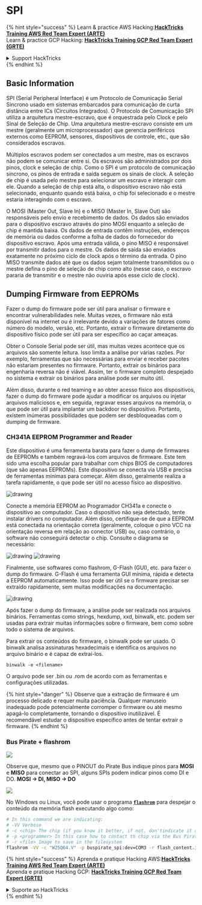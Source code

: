 # SPI

{% hint style="success" %}
Learn & practice AWS Hacking:<img src="/.gitbook/assets/arte.png" alt="" data-size="line">[**HackTricks Training AWS Red Team Expert (ARTE)**](https://training.hacktricks.xyz/courses/arte)<img src="/.gitbook/assets/arte.png" alt="" data-size="line">\
Learn & practice GCP Hacking: <img src="/.gitbook/assets/grte.png" alt="" data-size="line">[**HackTricks Training GCP Red Team Expert (GRTE)**<img src="/.gitbook/assets/grte.png" alt="" data-size="line">](https://training.hacktricks.xyz/courses/grte)

<details>

<summary>Support HackTricks</summary>

* Check the [**subscription plans**](https://github.com/sponsors/carlospolop)!
* **Join the** 💬 [**Discord group**](https://discord.gg/hRep4RUj7f) or the [**telegram group**](https://t.me/peass) or **follow** us on **Twitter** 🐦 [**@hacktricks\_live**](https://twitter.com/hacktricks\_live)**.**
* **Share hacking tricks by submitting PRs to the** [**HackTricks**](https://github.com/carlospolop/hacktricks) and [**HackTricks Cloud**](https://github.com/carlospolop/hacktricks-cloud) github repos.

</details>
{% endhint %}

## Basic Information

SPI (Serial Peripheral Interface) é um Protocolo de Comunicação Serial Síncrono usado em sistemas embarcados para comunicação de curta distância entre ICs (Circuitos Integrados). O Protocolo de Comunicação SPI utiliza a arquitetura mestre-escravo, que é orquestrada pelo Clock e pelo Sinal de Seleção de Chip. Uma arquitetura mestre-escravo consiste em um mestre (geralmente um microprocessador) que gerencia periféricos externos como EEPROM, sensores, dispositivos de controle, etc., que são considerados escravos.

Múltiplos escravos podem ser conectados a um mestre, mas os escravos não podem se comunicar entre si. Os escravos são administrados por dois pinos, clock e seleção de chip. Como o SPI é um protocolo de comunicação síncrono, os pinos de entrada e saída seguem os sinais de clock. A seleção de chip é usada pelo mestre para selecionar um escravo e interagir com ele. Quando a seleção de chip está alta, o dispositivo escravo não está selecionado, enquanto quando está baixa, o chip foi selecionado e o mestre estaria interagindo com o escravo.

O MOSI (Master Out, Slave In) e o MISO (Master In, Slave Out) são responsáveis pelo envio e recebimento de dados. Os dados são enviados para o dispositivo escravo através do pino MOSI enquanto a seleção de chip é mantida baixa. Os dados de entrada contêm instruções, endereços de memória ou dados conforme a folha de dados do fornecedor do dispositivo escravo. Após uma entrada válida, o pino MISO é responsável por transmitir dados para o mestre. Os dados de saída são enviados exatamente no próximo ciclo de clock após o término da entrada. O pino MISO transmite dados até que os dados sejam totalmente transmitidos ou o mestre defina o pino de seleção de chip como alto (nesse caso, o escravo pararia de transmitir e o mestre não ouviria após esse ciclo de clock).

## Dumping Firmware from EEPROMs

Fazer o dump do firmware pode ser útil para analisar o firmware e encontrar vulnerabilidades nele. Muitas vezes, o firmware não está disponível na internet ou é irrelevante devido a variações de fatores como número do modelo, versão, etc. Portanto, extrair o firmware diretamente do dispositivo físico pode ser útil para ser específico ao caçar ameaças.

Obter o Console Serial pode ser útil, mas muitas vezes acontece que os arquivos são somente leitura. Isso limita a análise por várias razões. Por exemplo, ferramentas que são necessárias para enviar e receber pacotes não estariam presentes no firmware. Portanto, extrair os binários para engenharia reversa não é viável. Assim, ter o firmware completo despejado no sistema e extrair os binários para análise pode ser muito útil.

Além disso, durante o red teaming e ao obter acesso físico aos dispositivos, fazer o dump do firmware pode ajudar a modificar os arquivos ou injetar arquivos maliciosos e, em seguida, regravar esses arquivos na memória, o que pode ser útil para implantar um backdoor no dispositivo. Portanto, existem inúmeras possibilidades que podem ser desbloqueadas com o dumping de firmware.

### CH341A EEPROM Programmer and Reader

Este dispositivo é uma ferramenta barata para fazer o dump de firmwares de EEPROMs e também regravá-los com arquivos de firmware. Este tem sido uma escolha popular para trabalhar com chips BIOS de computadores (que são apenas EEPROMs). Este dispositivo se conecta via USB e precisa de ferramentas mínimas para começar. Além disso, geralmente realiza a tarefa rapidamente, o que pode ser útil no acesso físico ao dispositivo.

![drawing](../../.gitbook/assets/board\_image\_ch341a.jpg)

Conecte a memória EEPROM ao Programador CH341a e conecte o dispositivo ao computador. Caso o dispositivo não seja detectado, tente instalar drivers no computador. Além disso, certifique-se de que a EEPROM está conectada na orientação correta (geralmente, coloque o pino VCC na orientação reversa em relação ao conector USB) ou, caso contrário, o software não conseguirá detectar o chip. Consulte o diagrama se necessário:

![drawing](../../.gitbook/assets/connect\_wires\_ch341a.jpg) ![drawing](../../.gitbook/assets/eeprom\_plugged\_ch341a.jpg)

Finalmente, use softwares como flashrom, G-Flash (GUI), etc. para fazer o dump do firmware. G-Flash é uma ferramenta GUI mínima, rápida e detecta a EEPROM automaticamente. Isso pode ser útil se o firmware precisar ser extraído rapidamente, sem muitas modificações na documentação.

![drawing](../../.gitbook/assets/connected\_status\_ch341a.jpg)

Após fazer o dump do firmware, a análise pode ser realizada nos arquivos binários. Ferramentas como strings, hexdump, xxd, binwalk, etc. podem ser usadas para extrair muitas informações sobre o firmware, bem como sobre todo o sistema de arquivos.

Para extrair os conteúdos do firmware, o binwalk pode ser usado. O binwalk analisa assinaturas hexadecimais e identifica os arquivos no arquivo binário e é capaz de extraí-los.
```
binwalk -e <filename>
```
O arquivo pode ser .bin ou .rom de acordo com as ferramentas e configurações utilizadas.

{% hint style="danger" %}
Observe que a extração de firmware é um processo delicado e requer muita paciência. Qualquer manuseio inadequado pode potencialmente corromper o firmware ou até mesmo apagá-lo completamente, tornando o dispositivo inutilizável. É recomendável estudar o dispositivo específico antes de tentar extrair o firmware.
{% endhint %}

### Bus Pirate + flashrom

![](<../../.gitbook/assets/image (910).png>)

Observe que, mesmo que o PINOUT do Pirate Bus indique pinos para **MOSI** e **MISO** para conectar ao SPI, alguns SPIs podem indicar pinos como DI e DO. **MOSI -> DI, MISO -> DO**

![](<../../.gitbook/assets/image (360).png>)

No Windows ou Linux, você pode usar o programa [**`flashrom`**](https://www.flashrom.org/Flashrom) para despejar o conteúdo da memória flash executando algo como:
```bash
# In this command we are indicating:
# -VV Verbose
# -c <chip> The chip (if you know it better, if not, don'tindicate it and the program might be able to find it)
# -p <programmer> In this case how to contact th chip via the Bus Pirate
# -r <file> Image to save in the filesystem
flashrom -VV -c "W25Q64.V" -p buspirate_spi:dev=COM3 -r flash_content.img
```
{% hint style="success" %}
Aprenda e pratique Hacking AWS:<img src="/.gitbook/assets/arte.png" alt="" data-size="line">[**HackTricks Training AWS Red Team Expert (ARTE)**](https://training.hacktricks.xyz/courses/arte)<img src="/.gitbook/assets/arte.png" alt="" data-size="line">\
Aprenda e pratique Hacking GCP: <img src="/.gitbook/assets/grte.png" alt="" data-size="line">[**HackTricks Training GCP Red Team Expert (GRTE)**<img src="/.gitbook/assets/grte.png" alt="" data-size="line">](https://training.hacktricks.xyz/courses/grte)

<details>

<summary>Suporte ao HackTricks</summary>

* Confira os [**planos de assinatura**](https://github.com/sponsors/carlospolop)!
* **Junte-se ao** 💬 [**grupo do Discord**](https://discord.gg/hRep4RUj7f) ou ao [**grupo do telegram**](https://t.me/peass) ou **siga**-nos no **Twitter** 🐦 [**@hacktricks\_live**](https://twitter.com/hacktricks\_live)**.**
* **Compartilhe truques de hacking enviando PRs para o** [**HackTricks**](https://github.com/carlospolop/hacktricks) e [**HackTricks Cloud**](https://github.com/carlospolop/hacktricks-cloud) repositórios do github.

</details>
{% endhint %}
